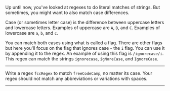 <div class="challenge-instructions regular-expressions"><div><section id="description">
<p>Up until now, you've looked at regexes to do literal matches of strings. But sometimes, you might want to also match case differences.</p>
<p>Case (or sometimes letter case) is the difference between uppercase letters and lowercase letters. Examples of uppercase are <code>A</code>, <code>B</code>, and <code>C</code>. Examples of lowercase are <code>a</code>, <code>b</code>, and <code>c</code>.</p>
<p>You can match both cases using what is called a flag. There are other flags but here you'll focus on the flag that ignores case - the <code>i</code> flag. You can use it by appending it to the regex. An example of using this flag is <code>/ignorecase/i</code>. This regex can match the strings <code>ignorecase</code>, <code>igNoreCase</code>, and <code>IgnoreCase</code>.</p>
</section></div><hr/><div><section id="instructions">
<p>Write a regex <code>fccRegex</code> to match <code>freeCodeCamp</code>, no matter its case. Your regex should not match any abbreviations or variations with spaces.</p>
</section></div><hr/></div>